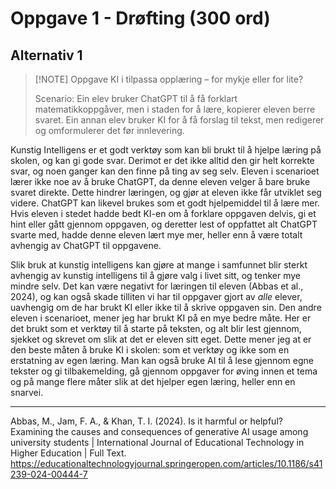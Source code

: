 # Oppgave 1 - Drøfting (300 ord)

## Alternativ 1

> [!NOTE] Oppgave
> KI i tilpassa opplæring – for mykje eller for lite?
>
> Scenario: Ein elev bruker ChatGPT til å få forklart matematikkoppgåver, men i staden for å lære, kopierer eleven berre svaret. Ein annan elev bruker KI for å få forslag til tekst, men redigerer og omformulerer det før innlevering.

Kunstig Intelligens er et godt verktøy som kan bli brukt til å hjelpe læring på skolen, og kan gi gode svar. Derimot er det ikke alltid den gir helt korrekte svar, og noen ganger kan den finne på ting av seg selv. Eleven i scenarioet lærer ikke noe av å bruke ChatGPT, da denne eleven velger å bare bruke svaret direkte. Dette hindrer læringen, og gjør at eleven ikke får utviklet seg videre. ChatGPT kan likevel brukes som et godt hjelpemiddel til å lære mer. Hvis eleven i stedet hadde bedt KI-en om å forklare oppgaven delvis, gi et hint eller gått gjennom oppgaven, og deretter lest of oppfattet alt ChatGPT svarte med, hadde denne eleven lært mye mer, heller enn å være totalt avhengig av ChatGPT til oppgavene.

Slik bruk at kunstig intelligens kan gjøre at mange i samfunnet blir sterkt avhengig av kunstig intelligens til å gjøre valg i livet sitt, og tenker mye mindre selv. Det kan være negativt for læringen til eleven (Abbas et al., 2024), og kan også skade tilliten vi har til oppgaver gjort av _alle_ elever, uavhengig om de har brukt KI eller ikke til å skrive oppgaven sin. Den andre eleven i scenarioet, mener jeg har brukt KI på en mye bedre måte. Her er det brukt som et verktøy til å starte på teksten, og alt blir lest gjennom, sjekket og skrevet om slik at det er eleven sitt eget. Dette mener jeg at er den beste måten å bruke KI i skolen: som et verktøy og ikke som en erstatning av egen læring. Man kan også bruke AI til å lese gjennom egne tekster og gi tilbakemelding, gå gjennom oppgaver for øving innen et tema og på mange flere måter slik at det hjelper egen læring, heller enn en snarvei.

---

Abbas, M., Jam, F. A., & Khan, T. I. (2024). Is it harmful or helpful? Examining the causes and consequences of generative AI usage among university students | International Journal of Educational Technology in Higher Education | Full Text. https://educationaltechnologyjournal.springeropen.com/articles/10.1186/s41239-024-00444-7
